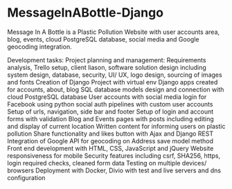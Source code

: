 # MessageInABottle-Django

Message In A Bottle is a Plastic Pollution Website with user accounts area, blog, events, cloud PostgreSQL database, social media and Google geocoding integration.

Development tasks:
Project planning and management: Requirements analysis, Trello setup, client liason, software solution design including system design, database, security, UI/ UX, logo design, sourcing of images and fonts
Creation of Django Project with virtual env
Django apps created for accounts, about, blog
SQL database models design and connection with cloud PostgreSQL database
User accounts with social media login for Facebook using python social auth pipelines with custom user accounts
Setup of urls, navigation, side bar and footer
Setup of login and account forms with validation
Blog and Events pages with posts including editing and display of current location
Written content for informing users on plastic pollution
Share functionality and likes button with Ajax and Django REST
Integration of Google API for geocoding on Address save model method 
Front end development with HTML, CSS, JavaScript and jQuery
Website responsiveness for mobile
Security features including csrf, SHA256, https, login required checks, cleaned form data
Testing on multiple devices/ browsers
Deployment with Docker, Divio with test and live servers and dns configuration
